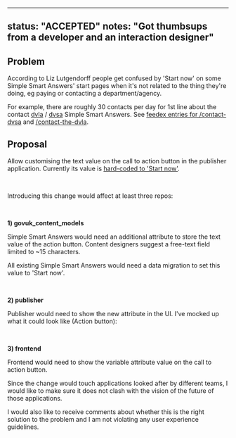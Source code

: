 &nbsp;

&nbsp;

---
status: "ACCEPTED"
notes: "Got thumbsups from a developer and an interaction designer"
---

## Problem

According to Liz Lutgendorff&nbsp;people get confused by 'Start now' on some Simple Smart Answers' start pages when it's not related to the thing they're doing, eg paying or contacting a department/agency.

For example, there are roughly 30 contacts per day for 1st line about the contact [dvla](https://www.gov.uk/contact-the-dvla)&nbsp;/&nbsp;[dvsa](https://www.gov.uk/contact-dvsa) Simple Smart Answers. See [feedex entries for /contact-dvsa](https://support.production.alphagov.co.uk/anonymous_feedback?path=%2Fcontact-dvsa) and [/contact-the-dvla](https://support.production.alphagov.co.uk/anonymous_feedback?path=%2Fcontact-the-dvla).

## Proposal

Allow customising the text value on the call to action button in the publisher application. Currently its value is [hard-coded to 'Start now'](https://github.com/alphagov/frontend/blob/d9e2852faf4d47a26c9e9c2192f3747f90a7ed3c/app/views/root/simple_smart_answer.html.erb#L9).&nbsp;

&nbsp;

Introducing this change would affect at least three repos:

&nbsp;

**1) govuk\_content\_models**

Simple Smart Answers would need an additional attribute to store the text value of the action button.&nbsp;Content designers suggest a free-text field limited to ~15 characters.

All existing Simple Smart Answers would need a data migration to set this value to 'Start now'.

&nbsp;

**2) publisher**

Publisher would need to show the new attribute in the UI. I've mocked up what it could look like (Action button):

&nbsp;

**3) frontend**

Frontend would need to show the variable attribute value on the call to action button.

Since the change would touch applications looked after by different teams, I would like to make sure it does not clash with the vision of the future of those applications.

I would also like to receive comments about whether this is the right solution to the problem and I am not violating any user experience guidelines.

&nbsp;

&nbsp;

